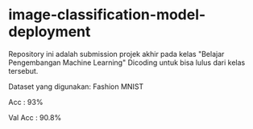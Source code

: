 # image-classification-model-deployment

Repository ini adalah submission projek akhir pada kelas "Belajar Pengembangan Machine Learning" Dicoding untuk bisa lulus dari kelas tersebut.

Dataset yang digunakan: Fashion MNIST

Acc      : 93%

Val Acc  : 90.8%
